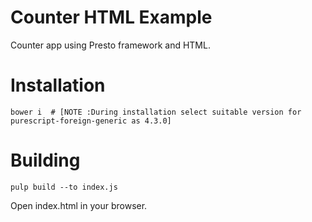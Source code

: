 # Counter HTML Example

Counter app using Presto framework and HTML.

# Installation

```
bower i  # [NOTE :During installation select suitable version for purescript-foreign-generic as 4.3.0]
```

# Building

```
pulp build --to index.js
```

Open index.html in your browser.

